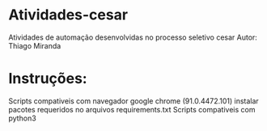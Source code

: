 # Atividades-cesar
Atividades de automação desenvolvidas no processo seletivo cesar
Autor: Thiago Miranda

# Instruções:
Scripts compativeis com navegador google chrome (91.0.4472.101)
instalar pacotes requeridos no arquivos requirements.txt
Scripts compativeis com python3
